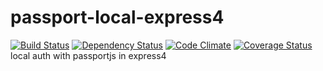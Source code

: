 # passport-local-express4
[![Build Status](https://travis-ci.org/devprashant/passport-local-express4.svg?branch=master)](https://travis-ci.org/devprashant/passport-local-express4)
[![Dependency Status](https://gemnasium.com/badges/github.com/devprashant/passport-local-express4.svg)](https://gemnasium.com/github.com/devprashant/passport-local-express4)
[![Code Climate](https://lima.codeclimate.com/github/devprashant/passport-local-express4/badges/gpa.svg)](https://lima.codeclimate.com/github/devprashant/passport-local-express4)
[![Coverage Status](https://coveralls.io/repos/github/devprashant/passport-local-express4/badge.svg?branch=master)](https://coveralls.io/github/devprashant/passport-local-express4?branch=master)
local auth with passportjs in express4 